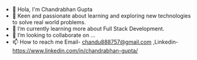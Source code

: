 - 👋 Hola, I'm Chandrabhan Gupta 
- 👀 Keen and passionate about learning and exploring new technologies to solve real world problems. 
- 🌱 I’m currently learning more about Full Stack Development.
- 💞️ I’m looking to collaborate on ...
- 📫 How to reach me Email- chandu888757@gmail.com  ,Linkedin- https://www.linkedin.com/in/chandrabhan-gupta/


